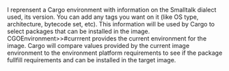 I reprensent a Cargo environment  with information on the Smalltalk dialect used, its version. You can add any tags you want on it (like OS type, architecture, bytecode set, etc).
This information will be used by Cargo to select packages that can be installed in the image.
CGOEnvironment>>#currrent provides the current environment for the image. Cargo will compare values provided by the current image environment to the environment platform requirements to see if the package fullfill requirements and can be installed in the target image.